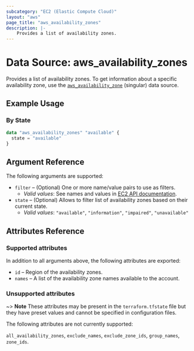 ```yaml
---
subcategory: "EC2 (Elastic Compute Cloud)"
layout: "aws"
page_title: "aws_availability_zones"
description: |-
    Provides a list of availability zones.
---
```


[describe-azs]: https://docs.cloud.croc.ru/en/api/ec2/placements/DescribeAvailabilityZones.html
[tf-availability-zone]: availability_zone.html

# Data Source: aws_availability_zones

Provides a list of availability zones.
To get information about a specific availability zone, use the [`aws_availability_zone`][tf-availability-zone] (singular) data source.


## Example Usage

### By State

```terraform
data "aws_availability_zones" "available" {
  state = "available"
}
```


## Argument Reference

The following arguments are supported:

* `filter` – (Optional) One or more name/value pairs to use as filters.
    * _Valid values_: See names and values in [EC2 API documentation][describe-azs].
* `state` – (Optional) Allows to filter list of availability zones based on their
current state.
    * _Valid values_:  `"available"`, `"information"`, `"impaired"`, `"unavailable"`

## Attributes Reference

### Supported attributes

In addition to all arguments above, the following attributes are exported:

* `id` – Region of the availability zones.
* `names` – A list of the availability zone names available to the account.

### Unsupported attributes

~> **Note** These attributes may be present in the `terraform.tfstate` file but they have preset values and cannot be specified in configuration files.

The following attributes are not currently supported:

`all_availability_zones`, `exclude_names`, `exclude_zone_ids`, `group_names`, `zone_ids`.
